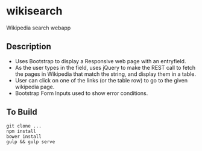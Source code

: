 # wikisearch
Wikipedia search webapp

## Description
- Uses Bootstrap to display a Responsive web page with an entryfield. 
- As the user types in the field, uses jQuery to make the REST call to fetch the pages in Wikipedia that match the string, and display them in a table.
- User can click on one of the links (or the table row) to go to the given wikipedia page.
- Bootstrap Form Inputs used to show error conditions.

## To Build
```
git clone ...
npm install
bower install
gulp && gulp serve
```
